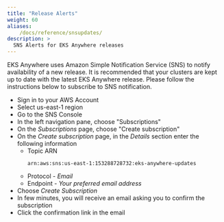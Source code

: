 ```yaml
---
title: "Release Alerts"
weight: 60
aliases:
    /docs/reference/snsupdates/
description: >
  SNS Alerts for EKS Anywhere releases
---
```


EKS Anywhere uses Amazon Simple Notification Service (SNS) to notify availability of a new release.
It is recommended that your clusters are kept up to date with the latest EKS Anywhere release.
Please follow the instructions below to subscribe to SNS notification.

* Sign in to your AWS Account
* Select us-east-1 region
* Go to the SNS Console
* In the left navigation pane, choose "Subscriptions"
* On the *Subscriptions* page, choose "Create subscription"
* On the *Create subscription* page, in the *Details* section enter the following information
  * Topic ARN
    ```
    arn:aws:sns:us-east-1:153288728732:eks-anywhere-updates
    ```
  * Protocol - *Email*
  * Endpoint - *Your preferred email address*
* Choose *Create Subscription*
* In few minutes, you will receive an email asking you to confirm the subscription
* Click the confirmation link in the email
